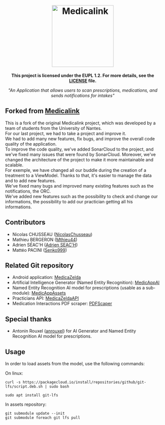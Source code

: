 <h1 align="center">
  <img src="logo_medicalink.png" alt="Medicalink" height="200">
  <br />
</h1>

<p align="center"><b>This project is licensed under the EUPL 1.2. For more details, see the <a href="LICENSE.md">LICENSE</a> file.</b></p>
<p align="center"><i>"An Application that allows users to scan prescriptions, medications, and sends notifications for intakes"</i></p>

## Forked from [Medicalink](https://github.com/PacomeCailleteau/Medicalink#----)
This is a fork of the original Medicalink project, which was developed by a team of students from the University of Nantes.  
For our last project, we had to take a project and improve it.  
We had to add many new features, fix bugs, and improve the overall code quality of the application.  
To improve the code quality, we've added SonarCloud to the project, and we've fixed many issues that were found by SonarCloud. 
Moreover, we've changed the architecture of the project to make it more maintainable and scalable.  
For exemple, we have changed all our buddle during the creation of a treatment to a ViewModel. Thanks to that, it's easier to manage the data and to add new features.    
We've fixed many bugs and improved many existing features such as the notifications, the ORC.    
We've added new features such as the possibility to check and change our informations, the possibility to add our practician getting all his informations.  

## Contributors
* Nicolas CHUSSEAU ([NicolasChusseau](https://github.com/NicolasChusseau))
* Mathieu BERGERON ([Mthieu44](https://github.com/Mthieu44))
* Adrien SÉAC'H ([Adrien SEAC'H](https://github.com/Ad2rien5))
* Mattéo PACINI ([Senko999](https://github.com/Senko999))

## Related Git repository
* Android application: [MedicaZelda](https://github.com/Mthieu44/MedicaZelda#----)
* Artificial Intelligence Generator (Named Entity Recognition): [MedicAppAI](https://github.com/anrouxel/MedicAppAI#----)
* Named Entity Recognition AI model for prescriptions (usable as a sub-module): [MedicAppAssets](https://gitlab.univ-nantes.fr/E213726L/MedicAppAssets.git)
* Practicians API: [MedicaZeldaAPI](https://github.com/NicolasChusseau/MedicaZelda_API/)
* Medication Interactions PDF scraper: [PDFScaper](https://github.com/Mthieu44/interactionMedicamentPdfScraper)

## Special thanks
* Antonin Rouxel ([anrouxel](https://github.com/anrouxel)) for AI Generator and Named Entity Recognition AI model for prescriptions.


## Usage

In order to load assets from the model, use the following commands:

On linux:

```
curl -s https://packagecloud.io/install/repositories/github/git-lfs/script.deb.sh | sudo bash
```

```
sudo apt install git-lfs
```


In assets repository:

```
git submodule update --init  
git submodule foreach git lfs pull
```


